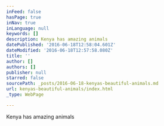```yaml
---
inFeed: false
hasPage: true
inNav: true
inLanguage: null
keywords: []
description: Kenya has amazing animals
datePublished: '2016-06-18T12:58:04.601Z'
dateModified: '2016-06-18T12:57:58.080Z'
title: ''
author: []
authors: []
publisher: null
starred: false
sourcePath: _posts/2016-06-18-kenyas-beautiful-animals.md
url: kenyas-beautiful-animals/index.html
_type: WebPage

---
```

Kenya has amazing animals